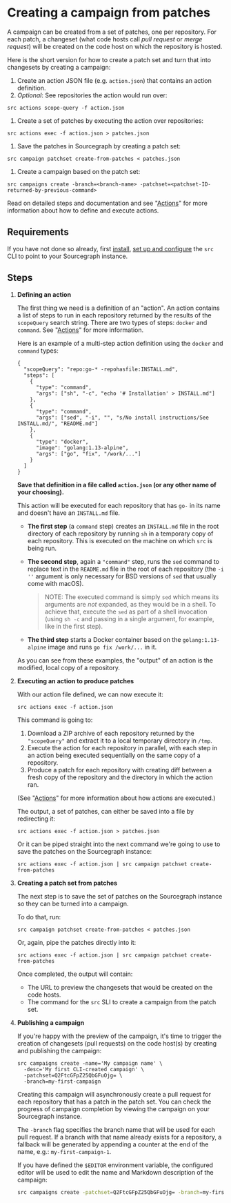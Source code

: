 # Creating a campaign from patches

A campaign can be created from a set of patches, one per repository. For each patch, a changeset (what code hosts call _pull request_ or _merge request_) will be created on the code host on which the repository is hosted.

Here is the short version for how to create a patch set and turn that into changesets by creating a campaign:

1. Create an action JSON file (e.g. `action.json`) that contains an action definition.
1. _Optional_: See repositories the action would run over:

  ```
  src actions scope-query -f action.json
  ```
1. Create a set of patches by executing the action over repositories:

  ```
  src actions exec -f action.json > patches.json
  ```
1. Save the patches in Sourcegraph by creating a patch set:

  ```
  src campaign patchset create-from-patches < patches.json
  ```
1. Create a campaign based on the patch set:

  ```
  src campaigns create -branch=<branch-name> -patchset=<patchset-ID-returned-by-previous-command>
  ```

Read on detailed steps and documentation and see "[Actions](./actions.md)" for more information about how to define and execute actions.

## Requirements

If you have not done so already, first [install](https://github.com/sourcegraph/src-cli), [set up and configure](https://github.com/sourcegraph/src-cli#setup) the `src` CLI to point to your Sourcegraph instance.

## Steps

1. **Defining an action**

    The first thing we need is a definition of an "action". An action contains a list of steps to run in each repository returned by the results of the `scopeQuery` search string. There are two types of steps: `docker` and `command`. See "[Actions](./actions.md)" for more information.

    Here is an example of a multi-step action definition using the `docker` and `command` types:

    ```
    {
      "scopeQuery": "repo:go-* -repohasfile:INSTALL.md",
      "steps": [
        {
          "type": "command",
          "args": ["sh", "-c", "echo '# Installation' > INSTALL.md"]
        },
        {
          "type": "command",
          "args": ["sed", "-i", "", "s/No install instructions/See INSTALL.md/", "README.md"]
        },
        {
          "type": "docker",
          "image": "golang:1.13-alpine",
          "args": ["go", "fix", "/work/..."]
        }
      ]
    }
    ```

    **Save that definition in a file called `action.json` (or any other name of your choosing).**

    This action will be executed for each repository that has `go-` in its name and doesn't have an `INSTALL.md` file.

    - **The first step** (a `command` step) creates an `INSTALL.md` file in the root directory of each repository by running `sh` in a temporary copy of each repository. This is executed on the machine on which `src` is being run.
    - **The second step**, again a `"command"` step, runs the `sed` command to replace text in the `README.md` file in the root of each repository (the `-i ''` argument is only necessary for BSD versions of `sed` that usually come with macOS).

        > NOTE: The executed command is simply `sed` which means its arguments are _not_ expanded, as they would be in a shell. To achieve that, execute the `sed` as part of a shell invocation (using `sh -c` and passing in a single argument, for example, like in the first step).

    - **The third step** starts a Docker container based on the `golang:1.13-alpine` image and runs `go fix /work/...` in it.

    As you can see from these examples, the "output" of an action is the modified, local copy of a repository.


2. **Executing an action to produce patches**

    With our action file defined, we can now execute it:

    ```
    src actions exec -f action.json
    ```

    This command is going to:

    1. Download a ZIP archive of each repository returned by the `"scopeQuery"` and extract it to a local temporary directory in `/tmp`.
    1. Execute the action for each repository in parallel, with each step in an action being executed sequentially on the same copy of a repository.
    1. Produce a patch for each repository with creating diff between a fresh copy of the repository and the directory in which the action ran.

    (See "[Actions](./actions.md)" for more information about how actions are executed.)

    The output, a set of patches, can either be saved into a file by redirecting it:

    ```
    src actions exec -f action.json > patches.json
    ```

    Or it can be piped straight into the next command we're going to use to save the patches on the Sourcegraph instance:

    ```
    src actions exec -f action.json | src campaign patchset create-from-patches
    ```

3. **Creating a patch set from patches**

    The next step is to save the set of patches on the Sourcegraph instance so they can be turned into a campaign.

    To do that, run:

    ```
    src campaign patchset create-from-patches < patches.json
    ```

    Or, again, pipe the patches directly into it:

    ```
    src actions exec -f action.json | src campaign patchset create-from-patches
    ```

    Once completed, the output will contain:

    - The URL to preview the changesets that would be created on the code hosts.
    - The command for the `src` SLI to create a campaign from the patch set.

4. **Publishing a campaign**

    If you're happy with the preview of the campaign, it's time to trigger the creation of changesets (pull requests) on the code host(s) by creating and publishing the campaign:

    ```
    src campaigns create -name='My campaign name' \
      -desc='My first CLI-created campaign' \
      -patchset=Q2FtcGFpZ25QbGFuOjg= \
      -branch=my-first-campaign
    ```

    Creating this campaign will asynchronously create a pull request for each repository that has a patch in the patch set. You can check the progress of campaign completion by viewing the campaign on your Sourcegraph instance.

    The `-branch` flag specifies the branch name that will be used for each pull request. If a branch with that name already exists for a repository, a fallback will be generated by appending a counter at the end of the name, e.g.: `my-first-campaign-1`.

    If you have defined the `$EDITOR` environment variable, the configured editor will be used to edit the name and Markdown description of the campaign:

    ```sh
    src campaigns create -patchset=Q2FtcGFpZ25QbGFuOjg= -branch=my-first-campaign
    ```
